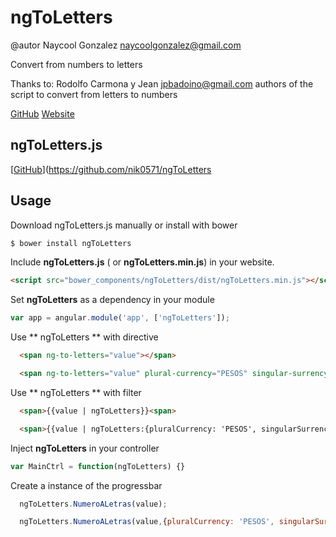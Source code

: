 # ngToLetters
@autor Naycool Gonzalez <naycoolgonzalez@gmail.com>

Convert from numbers to letters

Thanks to: Rodolfo Carmona y Jean <jpbadoino@gmail.com>
authors of the script to convert from letters to numbers

[GitHub](https://gist.github.com/e563340276f89b22042a.git)
[Website](https://eglador.wordpress.com/2013/02/27/conversion-de-numeros-a-letras-con-javascript/)



## ngToLetters.js

[[GitHub](https://github.com/nik0571/ngToLetters)](https://github.com/nik0571/ngToLetters

## Usage

Download ngToLetters.js manually or install with bower

```bash
$ bower install ngToLetters
```

Include **ngToLetters.js** ( or **ngToLetters.min.js**) in your website.

```html
<script src="bower_components/ngToLetters/dist/ngToLetters.min.js"></script>
```

Set **ngToLetters** as a dependency in your module

```javascript
var app = angular.module('app', ['ngToLetters']);
```

Use ** ngToLetters ** with directive

```html
  <span ng-to-letters="value"></span>

  <span ng-to-letters="value" plural-currency="PESOS" singular-surrency="PESO"></span>
```

Use ** ngToLetters ** with filter

```html
  <span>{{value | ngToLetters}}<span>

  <span>{{value | ngToLetters:{pluralCurrency: 'PESOS', singularSurrency: 'PESO' } }}</span>
```

Inject **ngToLetters** in your controller

```javascript
var MainCtrl = function(ngToLetters) {}
```

Create a instance of the progressbar

```javascript
  ngToLetters.NumeroALetras(value);

  ngToLetters.NumeroALetras(value,{pluralCurrency: 'PESOS', singularSurrency: 'PESO' });
```
